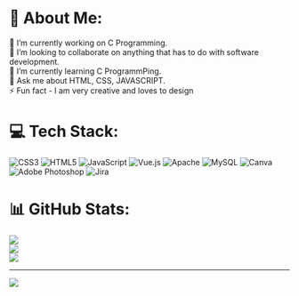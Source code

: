 # 💫 About Me:
🔭 I’m currently working on C Programming.<br>👯 I’m looking to collaborate on anything that has to do with software development.<br>🌱 I’m currently learning C ProgrammPing. <br>💬 Ask me about HTML, CSS, JAVASCRIPT.<br>⚡ Fun fact - I am very creative and loves to design


# 💻 Tech Stack:
![CSS3](https://img.shields.io/badge/css3-%231572B6.svg?style=for-the-badge&logo=css3&logoColor=white) ![HTML5](https://img.shields.io/badge/html5-%23E34F26.svg?style=for-the-badge&logo=html5&logoColor=white) ![JavaScript](https://img.shields.io/badge/javascript-%23323330.svg?style=for-the-badge&logo=javascript&logoColor=%23F7DF1E) ![Vue.js](https://img.shields.io/badge/vuejs-%2335495e.svg?style=for-the-badge&logo=vuedotjs&logoColor=%234FC08D) ![Apache](https://img.shields.io/badge/apache-%23D42029.svg?style=for-the-badge&logo=apache&logoColor=white) ![MySQL](https://img.shields.io/badge/mysql-%2300f.svg?style=for-the-badge&logo=mysql&logoColor=white) ![Canva](https://img.shields.io/badge/Canva-%2300C4CC.svg?style=for-the-badge&logo=Canva&logoColor=white) ![Adobe Photoshop](https://img.shields.io/badge/adobephotoshop-%2331A8FF.svg?style=for-the-badge&logo=adobephotoshop&logoColor=white) ![Jira](https://img.shields.io/badge/jira-%230A0FFF.svg?style=for-the-badge&logo=jira&logoColor=white)
# 📊 GitHub Stats:
![](https://github-readme-stats.vercel.app/api?username=ezophebe&theme=dark&hide_border=false&include_all_commits=true&count_private=true)<br/>
![](https://github-readme-streak-stats.herokuapp.com/?user=ezophebe&theme=dark&hide_border=false)<br/>
![](https://github-readme-stats.vercel.app/api/top-langs/?username=ezophebe&theme=dark&hide_border=false&include_all_commits=true&count_private=true&layout=compact)

---
[![](https://visitcount.itsvg.in/api?id=ezophebe&icon=0&color=0)](https://visitcount.itsvg.in)

<!-- Proudly created with GPRM ( https://gprm.itsvg.in ) -->
